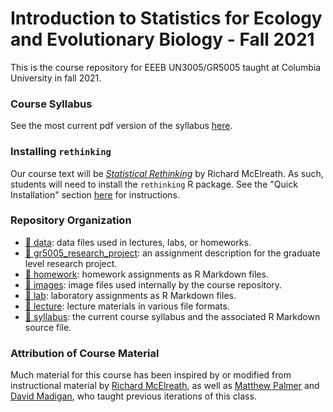 # Introduction to Statistics for Ecology and Evolutionary Biology - Fall 2021

This is the course repository for EEEB UN3005/GR5005 taught at Columbia University in fall 2021. 

### Course Syllabus

See the most current pdf version of the syllabus [here](https://github.com/steffenfoerster/stats_eco_evo_2021/blob/master/syllabus/stats_eco_evo_syllabus_2021.pdf).

### Installing `rethinking`

Our course text will be [*Statistical Rethinking*](https://xcelab.net/rm/statistical-rethinking/) by Richard McElreath. As such, students will need to install the `rethinking` R package. See the "Quick Installation" section [here](https://github.com/rmcelreath/rethinking) for instructions.

### Repository Organization

- [:file_folder: data](/data): data files used in lectures, labs, or homeworks.
- [:file_folder: gr5005_research_project](/gr5005_research_project): an assignment description for the graduate level research project.
- [:file_folder: homework](/homework): homework assignments as R Markdown files.
- [:file_folder: images](/images): image files used internally by the course repository.
- [:file_folder: lab](/lab): laboratory assignments as R Markdown files.
- [:file_folder: lecture](/lecture): lecture materials in various file formats.
- [:file_folder: syllabus](/syllabus): the current course syllabus and the associated R Markdown source file.

### Attribution of Course Material

Much material for this course has been inspired by or modified from instructional material by [Richard McElreath](https://xcelab.net/rm/), as well as [Matthew Palmer](http://e3b.columbia.edu/faculty/matthew-palmer/) and [David Madigan](https://datascience.columbia.edu/david-madigan-0), who taught previous iterations of this class.